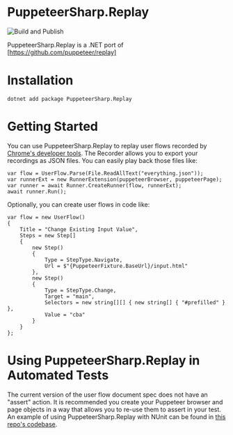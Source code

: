 # PuppeteerSharp.Replay
![Build and Publish](https://github.com/centrolutions/PuppeteerSharp.Replay/actions/workflows/build-and-publish.yml/badge.svg)

PuppeteerSharp.Replay is a .NET port of [https://github.com/puppeteer/replay]

# Installation
```
dotnet add package PuppeteerSharp.Replay
```

# Getting Started
You can use PuppeteerSharp.Replay to replay user flows recorded by [Chrome's developer tools](https://developer.chrome.com/docs/devtools/recorder/). The Recorder allows you to export your recordings as JSON files. You can easily play back those files like:
```
var flow = UserFlow.Parse(File.ReadAllText("everything.json"));
var runnerExt = new RunnerExtension(puppeteerBrowser, puppeteerPage);
var runner = await Runner.CreateRunner(flow, runnerExt);
await runner.Run();
```

Optionally, you can create user flows in code like:
```
var flow = new UserFlow()
{
	Title = "Change Existing Input Value",
	Steps = new Step[]
	{
		new Step()
		{
			Type = StepType.Navigate,
			Url = $"{PuppeteerFixture.BaseUrl}/input.html"
		},
		new Step()
		{
			Type = StepType.Change,
			Target = "main",
			Selectors = new string[][] { new string[] { "#prefilled" } },
			Value = "cba"
		}
	}
};
```

# Using PuppeteerSharp.Replay in Automated Tests
The current version of the user flow document spec does not have an "assert" action. It is recommended you create your Puppeteer browser and page objects in a way that allows you to re-use them to assert in your test. An example of using PuppeteerSharp.Replay with NUnit can be found in [this repo's codebase](https://github.com/centrolutions/PuppeteerSharp.Replay/tree/main/PuppeteerSharp.Replay.Tests).
 
